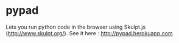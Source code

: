 pypad
=====

Lets you run python code in the browser using Skulpt.js (http://www.skulpt.org/).
See it here : http://pypad.herokuapp.com

 